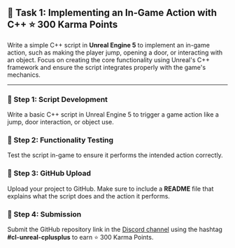 
## 📑 Task 1: Implementing an In-Game Action with C++ ⭐ 300 Karma Points

Write a simple C++ script in **Unreal Engine 5** to implement an in-game action, such as making the player jump, opening a door, or interacting with an object. Focus on creating the core functionality using Unreal's C++ framework and ensure the script integrates properly with the game's mechanics.

---

### 📌 Step 1: Script Development
Write a basic C++ script in Unreal Engine 5 to trigger a game action like a jump, door interaction, or object use.

### 📌 Step 2: Functionality Testing
Test the script in-game to ensure it performs the intended action correctly.

### 📌 Step 3: GitHub Upload
Upload your project to GitHub. Make sure to include a **README** file that explains what the script does and the action it performs.

### 📌 Step 4: Submission
Submit the GitHub repository link in the [Discord channel](https://discord.com/channels/771670169691881483/1315007911449071706) using the hashtag **#cl-unreal-cplusplus** to earn ⭐ 300 Karma Points.
